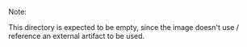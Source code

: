 
Note:

  This directory is expected to be empty, since the image
doesn't use / reference an external artifact to be used.
